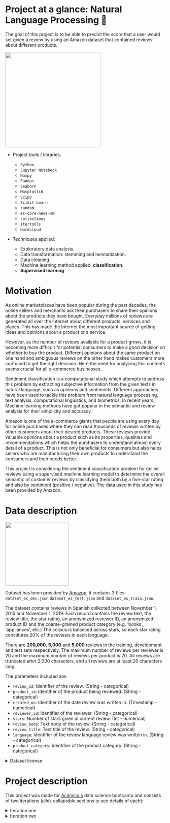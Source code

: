# Project at a glance: Natural Language Processing 💬

The goal of this project is to be able to predict the score that a user would set given a review by using an Amazon dataset that contained reviews about different products.

<img src="https://image.freepik.com/vector-gratis/ilustracion-concepto-abstracto-inteligencia-artificial-chatbot_335657-3723.jpg" width=300>

- Project tools / libraries:
  - `Python`
  - `Jupyter Notebook`
  - `Numpy`
  - `Pandas`
  - `Seaborn`
  - `Matplotlib`
  - `Scipy`
  - `Scikit Learn`
  - `random`
  - `es-core-news-sm`
  - `collections`
  - `itertools`
  - `wordcloud`

- Techniques applied:
  - Exploratory data analysis.
  - Data transformation: stemming and lemmatization.
  - Data cleaning.
  - Machine learning method applied: **classification**.
  - **Supervised learning**

# Motivation
As online marketplaces have been popular during the past decades, the online sellers and merchants ask their purchasers to share their opinions about the products they have bought. Everyday millions of reviews are generated all over the Internet about different products, services and places. This has made the Internet the most important source of getting ideas and opinions about a product or a service.

However, as the number of reviews available for a product grows, it is becoming more difficult for potential consumers to make a good decision on whether to buy the product. Different opinions about the same product on one hand and ambiguous reviews on the other hand makes customers more confused to get the right decision. Here the need for analyzing this contents seems crucial for all e-commerce businesses.

Sentiment classification is a computational study which attempts to address this problem by extracting subjective information from the given texts in natural language, such as opinions and sentiments. Different approaches have been used to tackle this problem from natural language processing, text analysis, computational linguistics, and biometrics. In recent years, Machine learning methods have got popular in the semantic and review analysis for their simplicity and accuracy.

Amazon is one of the e-commerce giants that people are using every day for online purchases where they can read thousands of reviews written by other customers about their desired products. These reviews provide valuable opinions about a product such as its properties, qualities and recommendations which helps the purchasers to understand almost every detail of a product. This is not only beneficial for consumers but also helps sellers who are manufacturing their own products to understand the consumers and their needs better.

This project is considering the sentiment classification problem for online reviews using a supervised machine learning model to determine the overall semantic of customer reviews by classifying them both by a five-star rating and also by sentiment (positive / negative). The data used in this study has been provided by Amazon.

# Data description

<img src="https://image.freepik.com/vector-gratis/investigacion-datos-estadisticos-indicadores-desempeno-empresa-retorno-inversion-razon-porcentual-fluctuacion-indices-cambio-significativo_335657-2552.jpg" width=200>

Dataset has been provided by [Amazon](https://registry.opendata.aws/amazon-reviews-ml/), it contains 3 files: `dataset_es_dev.json`,`dataset_es_test.json` and `dataset_es_train.json`.

The dataset contains reviews in Spanish collected between November 1, 2015 and November 1, 2019. Each record contains the review text, the review title, the star rating, an anonymized reviewer ID, an anonymized product ID and the coarse-grained product category (e.g. ‘books’, ‘appliances’, etc.) The corpus is balanced across stars, so each star rating constitutes 20% of the reviews in each language.

There are **200,000**, **5,000** and **5,000** reviews in the training, development and test sets respectively. The maximum number of reviews per reviewer is 20 and the maximum number of reviews per product is 20. All reviews are truncated after 2,000 characters, and all reviews are at least 20 characters long.

The parameters included are:

- `review_id`:  Identifier of the review. (String - categorical)
- `product_id`: Identifier of the product being reviewed. (String - categorical)
- `created_on`: Identifier of the date review was written in. (Timestamp - numerical)
- `reviewer_id`: Identifier of the reviewer. (String - categorical)
- `stars`: Number of stars given in current review. (Int - numerical)
- `review_body`: Text body of the review. (String - categorical)
- `review_title`: Text title of the review. (String - categorical)
- `language`: Identifier of the review language review was written in. (String - categorical)
- `product_category`: Identifier of the product category. (String - categorical)

<details> <summary markdown="span">Dataset license</summary>

# LICENSE

By accessing the Multilingual Amazon Reviews Corpus ("Reviews Corpus"), you agree that the Reviews Corpus is an Amazon Service subject to the Amazon.com Conditions of Use (https://www.amazon.com/gp/help/customer/display.html/ref=footer_cou?ie=UTF8&nodeId=508088) and you agree to be bound by them, with the following additional conditions:

In addition to the license rights granted under the Conditions of Use, Amazon or its content providers grant you a limited, non-exclusive, non-transferable, non-sublicensable, revocable license to access and use the Reviews Corpus for purposes of academic research. You may not resell, republish, or make any commercial use of the Reviews Corpus or its contents, including use of the Reviews Corpus for commercial research, such as research related to a funding or consultancy contract, internship, or other relationship in which the results are provided for a fee or delivered to a for-profit organization. You may not (a) link or associate content in the Reviews Corpus with any personal information (including Amazon customer accounts), or (b) attempt to determine the identity of the author of any content in the Reviews Corpus. If you violate any of the foregoing conditions, your license to access and use the Reviews Corpus will automatically terminate without prejudice to any of the other rights or remedies Amazon may have.
</details>

# Project description
This project was made for [Acámica's](https://github.com/gpozzi/machine-learning/tree/master/acamica-data-scientist) data science bootcamp and consists of two iterations (click collapsible sections to see details of each):
<details>
<summary>Iteration one</summary>

## Iteration one

The first iteration starts with a comprehensive `EDA` and preprocessing, which includes text normalization through SpaCy pipeline (`tok2vec`, `morphologizer`, `parser`, `ner`, `attribute_ruler` and `lemmatizer`), stopwords removal and lemmatization in order to improve model's accuracy. Then, a performance metric has been selected.
 
After that, a benchmark model has been developed and compared with other two other models in order to determine the best performing one. The one that showed the best accuracy has had its hyperparameters optimized and finally some conclusions have been made about the performance and the methodology applied.

### Index
- [Scope](https://render.githubusercontent.com/view/ipynb?color_mode=light&commit=57a0e2af23b7242d0f2ca6bf955e0fb9ce619ae2&enc_url=68747470733a2f2f7261772e67697468756275736572636f6e74656e742e636f6d2f67706f7a7a692f6d616368696e652d6c6561726e696e672f353761306532616632336237323432643066326361366266393535653066623963653631396165322f6163616d6963612d646174612d736369656e746973742f6e6c702f44535f50726f6a6563745f30335f4e4c502e6970796e62&nwo=gpozzi%2Fmachine-learning&path=acamica-data-scientist%2Fnlp%2FDS_Project_03_NLP.ipynb&repository_id=273610133&repository_type=Repository#1.-Scope)
- [EDA and preprocessing](https://render.githubusercontent.com/view/ipynb?color_mode=light&commit=57a0e2af23b7242d0f2ca6bf955e0fb9ce619ae2&enc_url=68747470733a2f2f7261772e67697468756275736572636f6e74656e742e636f6d2f67706f7a7a692f6d616368696e652d6c6561726e696e672f353761306532616632336237323432643066326361366266393535653066623963653631396165322f6163616d6963612d646174612d736369656e746973742f6e6c702f44535f50726f6a6563745f30335f4e4c502e6970796e62&nwo=gpozzi%2Fmachine-learning&path=acamica-data-scientist%2Fnlp%2FDS_Project_03_NLP.ipynb&repository_id=273610133&repository_type=Repository#2.-EDA-and-preprocessing)
  - [EDA](https://render.githubusercontent.com/view/ipynb?color_mode=light&commit=57a0e2af23b7242d0f2ca6bf955e0fb9ce619ae2&enc_url=68747470733a2f2f7261772e67697468756275736572636f6e74656e742e636f6d2f67706f7a7a692f6d616368696e652d6c6561726e696e672f353761306532616632336237323432643066326361366266393535653066623963653631396165322f6163616d6963612d646174612d736369656e746973742f6e6c702f44535f50726f6a6563745f30335f4e4c502e6970796e62&nwo=gpozzi%2Fmachine-learning&path=acamica-data-scientist%2Fnlp%2FDS_Project_03_NLP.ipynb&repository_id=273610133&repository_type=Repository#EDA)
  - [Review preprocessing](https://render.githubusercontent.com/view/ipynb?color_mode=light&commit=57a0e2af23b7242d0f2ca6bf955e0fb9ce619ae2&enc_url=68747470733a2f2f7261772e67697468756275736572636f6e74656e742e636f6d2f67706f7a7a692f6d616368696e652d6c6561726e696e672f353761306532616632336237323432643066326361366266393535653066623963653631396165322f6163616d6963612d646174612d736369656e746973742f6e6c702f44535f50726f6a6563745f30335f4e4c502e6970796e62&nwo=gpozzi%2Fmachine-learning&path=acamica-data-scientist%2Fnlp%2FDS_Project_03_NLP.ipynb&repository_id=273610133&repository_type=Repository#Review-preprocessing)
- [Machine Learning](https://render.githubusercontent.com/view/ipynb?color_mode=light&commit=57a0e2af23b7242d0f2ca6bf955e0fb9ce619ae2&enc_url=68747470733a2f2f7261772e67697468756275736572636f6e74656e742e636f6d2f67706f7a7a692f6d616368696e652d6c6561726e696e672f353761306532616632336237323432643066326361366266393535653066623963653631396165322f6163616d6963612d646174612d736369656e746973742f6e6c702f44535f50726f6a6563745f30335f4e4c502e6970796e62&nwo=gpozzi%2Fmachine-learning&path=acamica-data-scientist%2Fnlp%2FDS_Project_03_NLP.ipynb&repository_id=273610133&repository_type=Repository#3.-Machine-Learning)
  - [Metric selection](https://render.githubusercontent.com/view/ipynb?color_mode=light&commit=57a0e2af23b7242d0f2ca6bf955e0fb9ce619ae2&enc_url=68747470733a2f2f7261772e67697468756275736572636f6e74656e742e636f6d2f67706f7a7a692f6d616368696e652d6c6561726e696e672f353761306532616632336237323432643066326361366266393535653066623963653631396165322f6163616d6963612d646174612d736369656e746973742f6e6c702f44535f50726f6a6563745f30335f4e4c502e6970796e62&nwo=gpozzi%2Fmachine-learning&path=acamica-data-scientist%2Fnlp%2FDS_Project_03_NLP.ipynb&repository_id=273610133&repository_type=Repository#Metric-selection)
  - [Transformations](https://render.githubusercontent.com/view/ipynb?color_mode=light&commit=57a0e2af23b7242d0f2ca6bf955e0fb9ce619ae2&enc_url=68747470733a2f2f7261772e67697468756275736572636f6e74656e742e636f6d2f67706f7a7a692f6d616368696e652d6c6561726e696e672f353761306532616632336237323432643066326361366266393535653066623963653631396165322f6163616d6963612d646174612d736369656e746973742f6e6c702f44535f50726f6a6563745f30335f4e4c502e6970796e62&nwo=gpozzi%2Fmachine-learning&path=acamica-data-scientist%2Fnlp%2FDS_Project_03_NLP.ipynb&repository_id=273610133&repository_type=Repository#Transformations)
  - Data vectorization
  - Setting benchmark model
  - Model training and comparing benchmark with the following models:
    - LinearSVC
    - RandomForest
  - Optimization of the best performing one
- Conclusions
- Next steps

### Some visuals

![image](https://user-images.githubusercontent.com/52865532/131766302-ce54c9ad-f9a7-469c-8724-0090330990d6.png)
  
![image](https://user-images.githubusercontent.com/52865532/131766441-52b030de-2f9f-44ce-be38-70836e689c69.png)
  
![image](https://user-images.githubusercontent.com/52865532/131766565-362cd79a-2065-4686-b72a-1306c63abed5.png)

![image](https://user-images.githubusercontent.com/52865532/131769133-a7a6558d-83db-4a7a-b342-56a39b3df26a.png)
  
![image](https://user-images.githubusercontent.com/52865532/131769084-afdd0fcb-19cc-490d-9a37-90c0f273ce5a.png)
  
### Conclusions

We can conclude that little can be done to improve the performance of the model, either by adjusting the Tf-idf or optimizing model's hyperparameters. From the confusion matrix we see that with some adjustments the ability to predict 4 stars improved a bit to almost match the performance of 2 stars, as opposed to the non-optimized one. Reviews of intermediate scores will mark the roof of the model's performance, and beyond rigorous optimization the gains from a certain point will be marginal.

There will always be a limit to the ability of a Machine Learning model to classify scores on a scale of 1 to 5. This is due to an inherent limitation of the language due to the lack of distinctive words in intermediate reviews and because they tend to have as many good words as bad ones.

Beyond this, the classification of the reviews in 5 classes, depending on the use of this information, appears to be trivial, since knowing if a product has 2 or 3 stars would not provide valuable and actionable information. Converting this problem to a binary classification (positive / negative) could be more practical and at the same time would greatly improve the performance of the model. This work will be done in the next iteration.
</details>

<details>
<summary>Iteration two</summary>

## Iteration two


  
### Index
- Scope
- Recap: iteration I
  - Results
- Iteration II: model repurposing
  - Motivation: the 5-star scale problem
  - Preprocessing
  - Vectorization
  - Model training and optimization
- Analysis: 3-star reviews
- Conclusions
  
### Some visuals
  
![image](https://user-images.githubusercontent.com/52865532/132253770-739842c6-91a9-4468-ad72-6144588a42a4.png)

![image](https://user-images.githubusercontent.com/52865532/132253803-619cfb72-9cf0-4853-8b68-67276f1b2126.png)
  
![image](https://user-images.githubusercontent.com/52865532/132253752-483c9346-98a0-4eaf-a14e-ff287e4e8beb.png)

### Conclusions
- We can observe that what the model loses in detail when changing to a binary classification it gains in greater robustness of its predictions.

- Within the "neutral" reviews (3 stars) we can see a marked bias of users to classify apparently negative reviews as neutral, more pronounced in the categories `shoes`, `beauty`, `grocery`, `pet_products` and `wireless`. There are no categories in which the bias is inverse, so I assume that the user, faced with little-above-average experience, tends to rate it with 4 stars, while if the experience is not very satisfactory, it tends to qualify it as neutral.

- Without necessarily substituting 5-star ratings, some benefits of implementing an algorithm that rates reviews in a binary way could be:
    - It can serve to penalize the score of poorly rated reviews, where the user writes a mostly positive text and presses 1
    or 2 stars, or vice versa.
    - It allows to identify users that are consistently generous or, on the contrary, too demanding with the scores to qualify their opinion in the final score and improve its quality.
    - It can be used to identify perception bias of certain categories. Thus, if a category has a marked tendency to undervalue products (with a greater number of positive opinions on neutral scores), the opinion of users about this category could be nuanced, compensating for this bias in some way in the calculation of the product score / seller. In this way, seller ratings from different categories could be comparable to each other and identify the best ones, allowing to compensate them or offer partnerships and other benefits for offering good customer experiences.

Finally, it should be mentioned that there is room for improvement for the model, although the accuracy obtained is satisfactory for the utility that it is intended to have.
  </details>

